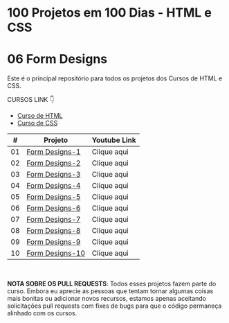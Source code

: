 # 100 Projetos em 100 Dias - HTML e CSS
# 06 Form Designs

Este é o principal repositório para todos os projetos dos Cursos de HTML e CSS.

CURSOS LINK 👇

-   [Curso de HTML](https://johnpires.com/cursos/html-tutorial/)
-   [Curso de CSS](https://johnpires.com/cursos/css-fundamentos-basicos/)


|  #  | Projeto                                                                                                      | Youtube Link    |
| :-: | --------------------------------------------------------------------------------------------------------------------------- | --------------------------------------------------------------------------------- |
| 01  | [Form Designs-1]()      | Clique aqui |
| 02  | [Form Designs-2]()      | Clique aqui |
| 03  | [Form Designs-3]()      | Clique aqui |
| 04  | [Form Designs-4]()      | Clique aqui |
| 05  | [Form Designs-5]()      | Clique aqui |
| 06  | [Form Designs-6]()      | Clique aqui |
| 07  | [Form Designs-7]()      | Clique aqui |
| 08  | [Form Designs-8]()      | Clique aqui |
| 09  | [Form Designs-9]()      | Clique aqui |
| 10  | [Form Designs-10]()      | Clique aqui |


<br>

**NOTA SOBRE OS PULL REQUESTS**: Todos esses projetos fazem parte do curso. Embora eu aprecie as pessoas que tentam tornar algumas coisas mais bonitas ou adicionar novos recursos, estamos apenas aceitando solicitações pull requests com fixes de bugs para que o código permaneça alinhado com os cursos.
